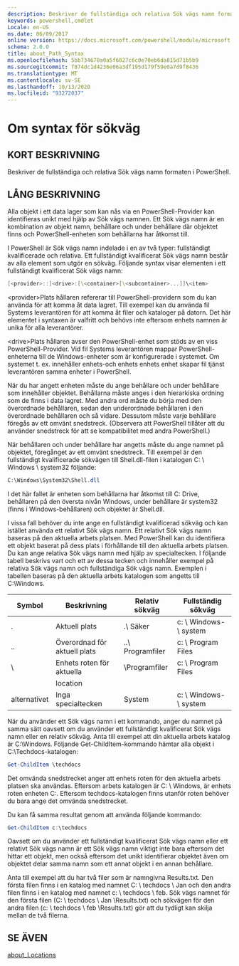 ```yaml
---
description: Beskriver de fullständiga och relativa Sök vägs namn formaten i PowerShell.
keywords: powershell,cmdlet
Locale: en-US
ms.date: 06/09/2017
online version: https://docs.microsoft.com/powershell/module/microsoft.powershell.core/about/about_path_syntax?view=powershell-5.1&WT.mc_id=ps-gethelp
schema: 2.0.0
title: about_Path_Syntax
ms.openlocfilehash: 5bb734670a0a5f6027c6c0e70eb6da815d71b5b9
ms.sourcegitcommit: f874dc1d4236e06a3df195d179f59e0a7d9f8436
ms.translationtype: MT
ms.contentlocale: sv-SE
ms.lasthandoff: 10/13/2020
ms.locfileid: "93272037"
---
```

# <a name="about-path-syntax"></a>Om syntax för sökväg

## <a name="short-description"></a>KORT BESKRIVNING

Beskriver de fullständiga och relativa Sök vägs namn formaten i PowerShell.

## <a name="long-description"></a>LÅNG BESKRIVNING

Alla objekt i ett data lager som kan nås via en PowerShell-Provider kan identifieras unikt med hjälp av Sök vägs namnen. Ett Sök vägs namn är en kombination av objekt namn, behållare och under behållare där objektet finns och PowerShell-enheten som behållarna har åtkomst till.

I PowerShell är Sök vägs namn indelade i en av två typer: fullständigt kvalificerade och relativa. Ett fullständigt kvalificerat Sök vägs namn består av alla element som utgör en sökväg. Följande syntax visar elementen i ett fullständigt kvalificerat Sök vägs namn:

```powershell
[<provider>::]<drive>:[\<container>[\<subcontainer>...]]\<item>
```

\<provider\>Plats hållaren refererar till PowerShell-providern som du kan använda för att komma åt data lagret. Till exempel kan du använda fil Systems leverantören för att komma åt filer och kataloger på datorn. Det här elementet i syntaxen är valfritt och behövs inte eftersom enhets namnen är unika för alla leverantörer.

\<drive\>Plats hållaren avser den PowerShell-enhet som stöds av en viss PowerShell-Provider. Vid fil Systems leverantören mappar PowerShell-enheterna till de Windows-enheter som är konfigurerade i systemet. Om systemet t. ex. innehåller enhets-och enhets enhets enhet skapar fil tjänst leverantören samma enheter i PowerShell.

När du har angett enheten måste du ange behållare och under behållare som innehåller objektet. Behållarna måste anges i den hierarkiska ordning som de finns i data lagret. Med andra ord måste du börja med den överordnade behållaren, sedan den underordnade behållaren i den överordnade behållaren och så vidare. Dessutom måste varje behållare föregås av ett omvänt snedstreck. (Observera att PowerShell tillåter att du använder snedstreck för att se kompatibilitet med andra PowerShell.)

När behållaren och under behållare har angetts måste du ange namnet på objektet, föregånget av ett omvänt snedstreck. Till exempel är den fullständigt kvalificerade sökvägen till Shell.dll-filen i katalogen C: \\ Windows \\ system32 följande:

```powershell
C:\Windows\System32\Shell.dll
```

I det här fallet är enheten som behållarna har åtkomst till C: Drive, behållaren på den översta nivån Windows, under behållare är system32 (finns i Windows-behållaren) och objektet är Shell.dll.

I vissa fall behöver du inte ange en fullständigt kvalificerad sökväg och kan istället använda ett relativt Sök vägs namn. Ett relativt Sök vägs namn baseras på den aktuella arbets platsen. Med PowerShell kan du identifiera ett objekt baserat på dess plats i förhållande till den aktuella arbets platsen. Du kan ange relativa Sök vägs namn med hjälp av specialtecken. I följande tabell beskrivs vart och ett av dessa tecken och innehåller exempel på relativa Sök vägs namn och fullständiga Sök vägs namn. Exemplen i tabellen baseras på den aktuella arbets katalogen som angetts till C:\Windows.

|Symbol|Beskrivning               |Relativ sökväg    |Fullständig sökväg          |
|------|--------------------------|-----------------|-------------------|
|.     |Aktuell plats          |.\\ Säker        |c: \\ Windows- \\ system|
|..    |Överordnad för aktuell plats|..\\ Programfiler|c: \\ Program Files  |
|\     |Enhets roten för aktuella     |\\Programfiler  |c: \\ Program Files  |
|      |location                  |                 |                   |
|alternativet|Inga specialtecken     |System           |c: \\ Windows- \\ system|

När du använder ett Sök vägs namn i ett kommando, anger du namnet på samma sätt oavsett om du använder ett fullständigt kvalificerat Sök vägs namn eller en relativ sökväg. Anta till exempel att din aktuella arbets katalog är C:\Windows. Följande Get-ChildItem-kommando hämtar alla objekt i C:\Techdocs-katalogen:

```powershell
Get-ChildItem \techdocs
```

Det omvända snedstrecket anger att enhets roten för den aktuella arbets platsen ska användas. Eftersom arbets katalogen är C: \\ Windows, är enhets roten enheten C:. Eftersom techdocs-katalogen finns utanför roten behöver du bara ange det omvända snedstrecket.

Du kan få samma resultat genom att använda följande kommando:

```powershell
Get-ChildItem c:\techdocs
```

Oavsett om du använder ett fullständigt kvalificerat Sök vägs namn eller ett relativt Sök vägs namn är ett Sök vägs namn viktigt inte bara eftersom det hittar ett objekt, men också eftersom det unikt identifierar objektet även om objektet delar samma namn som ett annat objekt i en annan behållare.

Anta till exempel att du har två filer som är namngivna Results.txt.
Den första filen finns i en katalog med namnet C: \\ techdocs \\ Jan och den andra filen finns i en katalog med namnet c: \\ techdocs \\ feb. Sök vägs namnet för den första filen (C: \\ techdocs \\ Jan \\Results.txt) och sökvägen för den andra filen (c: \\ techdocs \\ feb \\Results.txt) gör att du tydligt kan skilja mellan de två filerna.

## <a name="see-also"></a>SE ÄVEN

[about_Locations](about_Locations.md)
